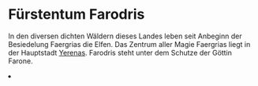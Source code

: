 # Fürstentum Farodris

<p>
In den diversen dichten Wäldern dieses Landes leben seit Anbeginn der Besiedelung Faergrias die Elfen. Das Zentrum
aller Magie Faergrias liegt in der Hauptstadt <a href="Thicket-of-Truth.md">Yerenas</a>. Farodris steht unter dem
Schutze der Göttin Farone.
</p>

<procedure title="Hauptstadt">
<list columns="2">
<li><b><a href="Yerenas.md"></a></b></li>
</list>
</procedure>